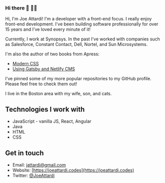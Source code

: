 ### Hi there 👋 👨‍💻

Hi, I'm Joe Attardi! I'm a developer with a front-end focus. I really enjoy front-end development.
I've been building software professionally for over 15 years and I've loved every minute of it!

Currently, I work at Synopsys. In the past I've worked with companies such as Salesforce, Constant Contact, Dell, Nortel, and Sun Microsystems.

I'm also the author of two books from Apress: 

- [Modern CSS](https://www.apress.com/us/book/9781484262931)
- [Using Gatsby and Netlify CMS](https://www.apress.com/us/book/9781484262962)

I've pinned some of my more popular repositories to my GitHub profile. Please feel free to check them out!

I live in the Boston area with my wife, son, and cats.

## Technologies I work with

- JavaScript - vanilla JS, React, Angular
- Java
- HTML
- CSS

## Get in touch

- Email: [jattardi@gmail.com](mailto:jattardi@gmail.com)
- Website: [https://joeattardi.codes](https://joeattardi.codes)
- Twitter: [@JoeAttardi](https://twitter.com/JoeAttardi)
